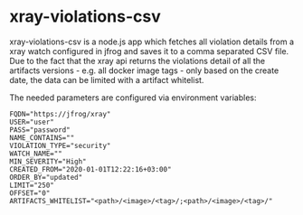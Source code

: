 # xray-violations-csv

xray-violations-csv is a node.js app which fetches all violation details from a xray watch configured in jfrog and saves it to a comma separated CSV file.
Due to the fact that the xray api returns the violations detail of all the artifacts versions - e.g. all docker image tags - only based on the create date, the data can be limited with a artifact whitelist.

The needed parameters are configured via environment variables:
```
FQDN="https://jfrog/xray"
USER="user"
PASS="password"
NAME_CONTAINS=""
VIOLATION_TYPE="security"
WATCH_NAME=""
MIN_SEVERITY="High"
CREATED_FROM="2020-01-01T12:22:16+03:00"
ORDER_BY="updated"
LIMIT="250"
OFFSET="0"
ARTIFACTS_WHITELIST="<path>/<image>/<tag>/;<path>/<image>/<tag>/"
```